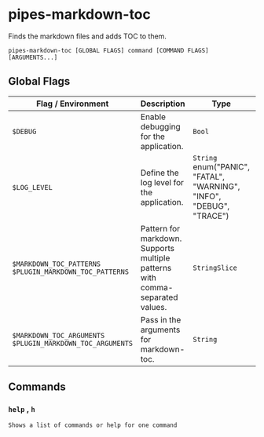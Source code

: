 # pipes-markdown-toc

Finds the markdown files and adds TOC to them.

`pipes-markdown-toc [GLOBAL FLAGS] command [COMMAND FLAGS] [ARGUMENTS...]`

## Global Flags

| Flag / Environment |  Description   |  Type    | Required | Default |
|---------------- | --------------- | --------------- |  --------------- |  --------------- |
| `$DEBUG` | Enable debugging for the application. | `Bool` | `false` | false |
| `$LOG_LEVEL` | Define the log level for the application.  | `String`<br/>enum(&#34;PANIC&#34;, &#34;FATAL&#34;, &#34;WARNING&#34;, &#34;INFO&#34;, &#34;DEBUG&#34;, &#34;TRACE&#34;) | `false` | &#34;info&#34; |
| `$MARKDOWN_TOC_PATTERNS` `$PLUGIN_MARKDOWN_TOC_PATTERNS` | Pattern for markdown. Supports multiple patterns with comma-separated values. | `StringSlice` | `false` | [README.md] |
| `$MARKDOWN_TOC_ARGUMENTS` `$PLUGIN_MARKDOWN_TOC_ARGUMENTS` | Pass in the arguments for markdown-toc. | `String` | `false` | &#34;--bullets=&#39;-&#39;&#34; |

## Commands

### `help` , `h`

`Shows a list of commands or help for one command`
